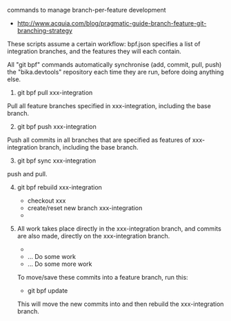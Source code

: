 
commands to manage branch-per-feature development

- http://www.acquia.com/blog/pragmatic-guide-branch-feature-git-branching-strategy

These scripts assume a certain workflow:   bpf.json specifies a list of
integration branches, and the features they will each contain.

All "git bpf" commands automatically synchronise (add, commit, pull, push) the
"bika.devtools" repository each time they are run, before doing anything else.

1) git bpf pull xxx-integration

Pull all feature branches specified in xxx-integration, including the base
branch.

2) git bpf push xxx-integration

Push all commits in all branches that are specified as features of
xxx-integration branch, including the base branch.

3) git bpf sync xxx-integration

push and pull.

4) git bpf rebuild xxx-integration

    - checkout xxx
    - create/reset new branch xxx-integration
    - <for each feature branch: merge feature branch>

5) All work takes place directly in the xxx-integration branch, and commits
   are also made, directly on the xxx-integration branch.

    - <git bpf rebuild xxx-integration>
    - ... Do some work <commit>
    - ... Do some more work <another commit>

   To move/save these commits into a feature branch, run this:

   - git bpf update <feature-branch-name>

   This will move the new commits into <feature-branch> and then rebuild
   the xxx-integration branch.
